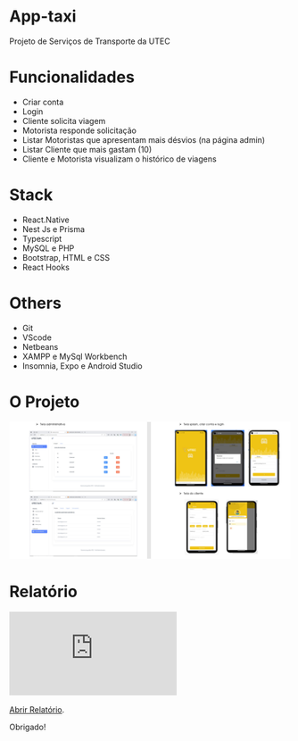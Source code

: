 # App-taxi

Projeto de Serviços de Transporte da UTEC

# Funcionalidades

- Criar conta
- Login
- Cliente solicita viagem
- Motorista responde solicitação
- Listar Motoristas que apresentam mais désvios (na página admin)
- Listar Cliente que mais gastam (10)
- Cliente e Motorista visualizam o histórico de viagens

# Stack

- React.Native
- Nest Js e Prisma
- Typescript
- MySQL e PHP
- Bootstrap, HTML e CSS
- React Hooks

# Others 
- Git
- VScode 
- Netbeans
- XAMPP e MySql Workbench
- Insomnia, Expo e Android Studio
  
# O Projeto

<img alt="project.png" src="https://github.com/RuiYuriAfricano/app-taxi-project/blob/main/docs/project.png?raw=true" data-hpc="true" class="Box-sc-g0xbh4-0 kzRgrI">

# Relatório
<object data="https://github.com/RuiYuriAfricano/app-taxi-project/tree/main/docs/relatorio-labFinal.pdf" type="application/pdf" width="700px" height="700px">
    <embed src="https://github.com/RuiYuriAfricano/app-taxi-project/tree/main/docs/relatorio-labFinal.pdf">
        <p><a href="https://github.com/RuiYuriAfricano/app-taxi-project/tree/main/docs/relatorio-labFinal.pdf">Abrir Relatório</a>.</p>
    </embed>
</object>

Obrigado!
